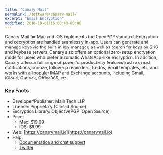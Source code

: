 ```yaml
---
title: "Canary Mail"
permalink: /software/canary-mail/
excerpt: "Email Encryption"
modified: 2018-10-01T15:00:00-00:00
---
```


Canary Mail for Mac and iOS implements the OpenPGP standard. Encryption and decryption are handled seamlessly in-app. Users can generate and manage keys via the built-in key manager, as well as search for keys on SKS and Keybase servers. Canary also offers an optional zero-setup encryption mode for users who prefer automatic WhatsApp-like encryption. In addition, Canary offers a full range of powerful productivity features such as read notifications, snooze, follow-up reminders, to-dos, email templates, etc, and works with all popular IMAP and Exchange accounts, including Gmail, iCloud, Outlook, Office365, etc.

### Key Facts

* Developer/Publisher: Mailr Tech LLP
* License: Proprietary (Closed Source)
* Encryption Library: ObjectivePGP (Open Source)
* Price:
	* Mac: $19.99
	* iOS: $9.99
* Web: [https://canarymail.io](https://canarymail.io)
* Help:
	* [Documentation and chat support](https://help.canarymail.io)
	* [Twitter](https://twitter.com/CanaryMailApp)
